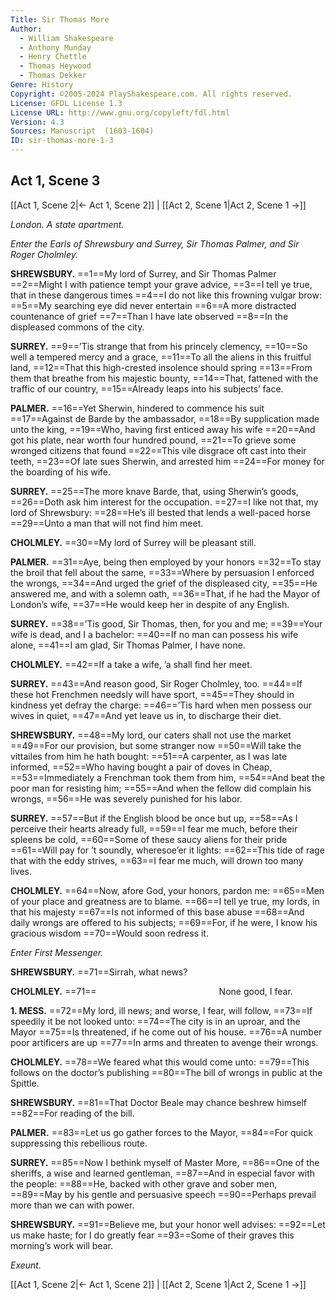 ```yaml
---
Title: Sir Thomas More
Author: 
  - William Shakespeare
  - Anthony Munday
  - Henry Chettle
  - Thomas Heywood
  - Thomas Dekker
Genre: History
Copyright: ©2005-2024 PlayShakespeare.com. All rights reserved.
License: GFDL License 1.3
License URL: http://www.gnu.org/copyleft/fdl.html
Version: 4.3
Sources: Manuscript  (1603-1604)
ID: sir-thomas-more-1-3
---
```


## Act 1, Scene 3
[[Act 1, Scene 2|← Act 1, Scene 2]] | [[Act 2, Scene 1|Act 2, Scene 1 →]]

*London. A state apartment.*

*Enter the Earls of Shrewsbury and Surrey, Sir Thomas Palmer, and Sir Roger Cholmley.*

**SHREWSBURY.**
==1==My lord of Surrey, and Sir Thomas Palmer
==2==Might I with patience tempt your grave advice,
==3==I tell ye true, that in these dangerous times
==4==I do not like this frowning vulgar brow:
==5==My searching eye did never entertain
==6==A more distracted countenance of grief
==7==Than I have late observed
==8==In the displeased commons of the city.

**SURREY.**
==9==’Tis strange that from his princely clemency,
==10==So well a tempered mercy and a grace,
==11==To all the aliens in this fruitful land,
==12==That this high-crested insolence should spring
==13==From them that breathe from his majestic bounty,
==14==That, fattened with the traffic of our country,
==15==Already leaps into his subjects’ face.

**PALMER.**
==16==Yet Sherwin, hindered to commence his suit
==17==Against de Barde by the ambassador,
==18==By supplication made unto the king,
==19==Who, having first enticed away his wife
==20==And got his plate, near worth four hundred pound,
==21==To grieve some wronged citizens that found
==22==This vile disgrace oft cast into their teeth,
==23==Of late sues Sherwin, and arrested him
==24==For money for the boarding of his wife.

**SURREY.**
==25==The more knave Barde, that, using Sherwin’s goods,
==26==Doth ask him interest for the occupation.
==27==I like not that, my lord of Shrewsbury:
==28==He’s ill bested that lends a well-paced horse
==29==Unto a man that will not find him meet.

**CHOLMLEY.**
==30==My lord of Surrey will be pleasant still.

**PALMER.**
==31==Aye, being then employed by your honors
==32==To stay the broil that fell about the same,
==33==Where by persuasion I enforced the wrongs,
==34==And urged the grief of the displeased city,
==35==He answered me, and with a solemn oath,
==36==That, if he had the Mayor of London’s wife,
==37==He would keep her in despite of any English.

**SURREY.**
==38==’Tis good, Sir Thomas, then, for you and me;
==39==Your wife is dead, and I a bachelor:
==40==If no man can possess his wife alone,
==41==I am glad, Sir Thomas Palmer, I have none.

**CHOLMLEY.**
==42==If a take a wife, ’a shall find her meet.

**SURREY.**
==43==And reason good, Sir Roger Cholmley, too.
==44==If these hot Frenchmen needsly will have sport,
==45==They should in kindness yet defray the charge:
==46==’Tis hard when men possess our wives in quiet,
==47==And yet leave us in, to discharge their diet.

**SHREWSBURY.**
==48==My lord, our caters shall not use the market
==49==For our provision, but some stranger now
==50==Will take the vittailes from him he hath bought:
==51==A carpenter, as I was late informed,
==52==Who having bought a pair of doves in Cheap,
==53==Immediately a Frenchman took them from him,
==54==And beat the poor man for resisting him;
==55==And when the fellow did complain his wrongs,
==56==He was severely punished for his labor.

**SURREY.**
==57==But if the English blood be once but up,
==58==As I perceive their hearts already full,
==59==I fear me much, before their spleens be cold,
==60==Some of these saucy aliens for their pride
==61==Will pay for ’t soundly, wheresoe’er it lights:
==62==This tide of rage that with the eddy strives,
==63==I fear me much, will drown too many lives.

**CHOLMLEY.**
==64==Now, afore God, your honors, pardon me:
==65==Men of your place and greatness are to blame.
==66==I tell ye true, my lords, in that his majesty
==67==Is not informed of this base abuse
==68==And daily wrongs are offered to his subjects;
==69==For, if he were, I know his gracious wisdom
==70==Would soon redress it.

*Enter First Messenger.*

**SHREWSBURY.**
==71==Sirrah, what news?

**CHOLMLEY.**
==71==              None good, I fear.

**1. MESS.**
==72==My lord, ill news; and worse, I fear, will follow,
==73==If speedily it be not looked unto:
==74==The city is in an uproar, and the Mayor
==75==Is threatened, if he come out of his house.
==76==A number poor artificers are up
==77==In arms and threaten to avenge their wrongs.

**CHOLMLEY.**
==78==We feared what this would come unto:
==79==This follows on the doctor’s publishing
==80==The bill of wrongs in public at the Spittle.

**SHREWSBURY.**
==81==That Doctor Beale may chance beshrew himself
==82==For reading of the bill.

**PALMER.**
==83==Let us go gather forces to the Mayor,
==84==For quick suppressing this rebellious route.

**SURREY.**
==85==Now I bethink myself of Master More,
==86==One of the sheriffs, a wise and learned gentleman,
==87==And in especial favor with the people:
==88==He, backed with other grave and sober men,
==89==May by his gentle and persuasive speech
==90==Perhaps prevail more than we can with power.

**SHREWSBURY.**
==91==Believe me, but your honor well advises:
==92==Let us make haste; for I do greatly fear
==93==Some of their graves this morning’s work will bear.

*Exeunt.*

[[Act 1, Scene 2|← Act 1, Scene 2]] | [[Act 2, Scene 1|Act 2, Scene 1 →]]